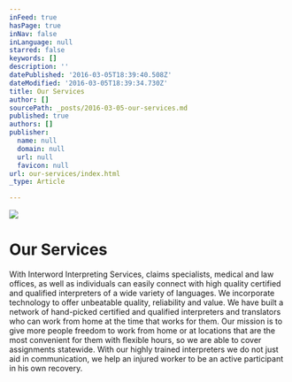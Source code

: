 ```yaml
---
inFeed: true
hasPage: true
inNav: false
inLanguage: null
starred: false
keywords: []
description: ''
datePublished: '2016-03-05T18:39:40.508Z'
dateModified: '2016-03-05T18:39:34.730Z'
title: Our Services
author: []
sourcePath: _posts/2016-03-05-our-services.md
published: true
authors: []
publisher:
  name: null
  domain: null
  url: null
  favicon: null
url: our-services/index.html
_type: Article

---
```

![](https://s3-us-west-2.amazonaws.com/the-grid-img/p/d5acd10849908ee1320d878b92e506bcb6c8870c.png)

# Our Services

With Interword Interpreting Services, claims specialists, medical and law offices, as well as 
individuals can easily connect with high quality certified and qualified interpreters of a wide 
variety of languages. We incorporate technology to offer unbeatable quality, reliability and value. 
We have built a network of hand-picked certified and qualified interpreters and translators who 
can work from home at the time that works for them.
Our mission is to give more people freedom to work from home or at locations that are the most 
convenient for them with flexible hours, so we are able to cover assignments statewide.
With our highly trained interpreters we do not just aid in communication, we help an injured 
worker to be an active participant in his own recovery.